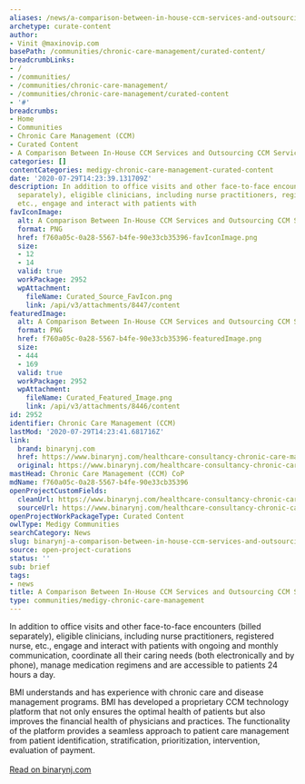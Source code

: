 ```yaml
---
aliases: /news/a-comparison-between-in-house-ccm-services-and-outsourcing-ccm-services
archetype: curate-content
author:
- Vinit @maxinovip.com
basePath: /communities/chronic-care-management/curated-content/
breadcrumbLinks:
- /
- /communities/
- /communities/chronic-care-management/
- /communities/chronic-care-management/curated-content
- '#'
breadcrumbs:
- Home
- Communities
- Chronic Care Management (CCM)
- Curated Content
- A Comparison Between In-House CCM Services and Outsourcing CCM Services
categories: []
contentCategories: medigy-chronic-care-management-curated-content
date: '2020-07-29T14:23:39.131709Z'
description: In addition to office visits and other face-to-face encounters (billed
  separately), eligible clinicians, including nurse practitioners, registered nurse,
  etc., engage and interact with patients with
favIconImage:
  alt: A Comparison Between In-House CCM Services and Outsourcing CCM Services
  format: PNG
  href: f760a05c-0a28-5567-b4fe-90e33cb35396-favIconImage.png
  size:
  - 12
  - 14
  valid: true
  workPackage: 2952
  wpAttachment:
    fileName: Curated_Source_FavIcon.png
    link: /api/v3/attachments/8447/content
featuredImage:
  alt: A Comparison Between In-House CCM Services and Outsourcing CCM Services
  format: PNG
  href: f760a05c-0a28-5567-b4fe-90e33cb35396-featuredImage.png
  size:
  - 444
  - 169
  valid: true
  workPackage: 2952
  wpAttachment:
    fileName: Curated_Featured_Image.png
    link: /api/v3/attachments/8446/content
id: 2952
identifier: Chronic Care Management (CCM)
lastMod: '2020-07-29T14:23:41.681716Z'
link:
  brand: binarynj.com
  href: https://www.binarynj.com/healthcare-consultancy-chronic-care-management
  original: https://www.binarynj.com/healthcare-consultancy-chronic-care-management
mastHead: Chronic Care Management (CCM) CoP
mdName: f760a05c-0a28-5567-b4fe-90e33cb35396
openProjectCustomFields:
  cleanUrl: https://www.binarynj.com/healthcare-consultancy-chronic-care-management
  sourceUrl: https://www.binarynj.com/healthcare-consultancy-chronic-care-management
openProjectWorkPackageType: Curated Content
owlType: Medigy Communities
searchCategory: News
slug: binarynj-a-comparison-between-in-house-ccm-services-and-outsourcing-ccm-services
source: open-project-curations
status: ''
sub: brief
tags:
- news
title: A Comparison Between In-House CCM Services and Outsourcing CCM Services
type: communities/medigy-chronic-care-management
---
```


<p>In addition to office visits and other face-to-face encounters (billed separately), eligible clinicians, including nurse practitioners, registered nurse, etc., engage and interact with patients with ongoing and monthly communication, coordinate all their caring needs (both electronically and by phone), manage medication regimens and are accessible to patients 24 hours a day.&nbsp;</p><p>BMI understands and has experience with chronic care and disease management programs. BMI has developed a proprietary CCM technology platform that not only ensures the optimal health of patients but also improves the financial health of physicians and practices. The functionality of the platform provides a seamless approach to patient care management from patient identification, stratification, prioritization, intervention, evaluation of payment.<br><br><a href="https://www.binarynj.com/healthcare-consultancy-chronic-care-management">Read on binarynj.com</a></p>